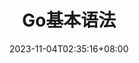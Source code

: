 ---
weight: 999
title: "Go基本语法"
description: "Go基本语法"
icon: "article"
date: "2023-11-04T02:35:16+08:00"
lastmod: "2023-11-04T02:35:16+08:00"
draft: false
toc: true
---
